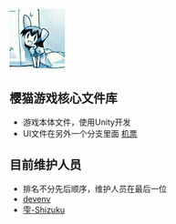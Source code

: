 ![樱猫](logo/logo.jpg)
## 樱猫游戏核心文件库
* 游戏本体文件，使用Unity开发
* UI文件在另外一个分支里面 [机票](https://github.com/devenvfirst/SakuraCat-Project/tree/UI)
## 目前维护人员
* 排名不分先后顺序，维护人员在最后一位
* [devenv](http://wpa.qq.com/msgrd?v=3&uin=1543655383&site=qq&menu=yes)
* [雫-Shizuku](http://wpa.qq.com/msgrd?v=3&uin=497147274&site=qq&menu=yes)

